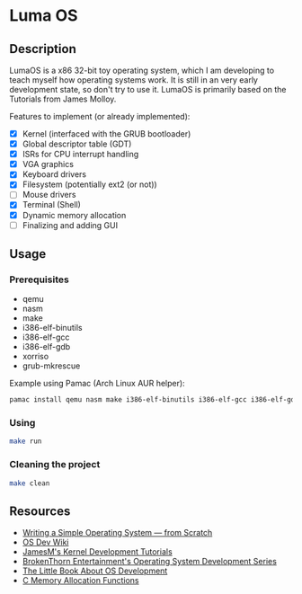 # Luma OS

## Description

LumaOS is a x86 32-bit toy operating system, which I am developing to teach myself how operating systems work.
It is still in an very early development state, so don't try to use it.
LumaOS is primarily based on the Tutorials from James Molloy.

Features to implement (or already implemented):

- [x] Kernel (interfaced with the GRUB bootloader)
- [x] Global descriptor table (GDT)
- [x] ISRs for CPU interrupt handling
- [x] VGA graphics
- [x] Keyboard drivers
- [x] Filesystem (potentially ext2 (or not))
- [ ] Mouse drivers
- [x] Terminal (Shell)
- [x] Dynamic memory allocation
- [ ] Finalizing and adding GUI

## Usage

### Prerequisites

- qemu
- nasm
- make
- i386-elf-binutils
- i386-elf-gcc
- i386-elf-gdb
- xorriso
- grub-mkrescue

Example using Pamac (Arch Linux AUR helper):

```bash
pamac install qemu nasm make i386-elf-binutils i386-elf-gcc i386-elf-gdb xorriso grub-mkrescue
```

### Using

```bash
make run
```

### Cleaning the project

```bash
make clean
```

## Resources

- [Writing a Simple Operating System — from Scratch](https://www.cs.bham.ac.uk/~exr/lectures/opsys/10_11/lectures/os-dev.pdf)
- [OS Dev Wiki](https://wiki.osdev.org/Meaty_Skeleton)
- [JamesM's Kernel Development Tutorials](https://web.archive.org/web/20160412174753/http://www.jamesmolloy.co.uk/tutorial_html/index.html)
- [BrokenThorn Entertainment's Operating System Development Series](http://www.brokenthorn.com/Resources/OSDevIndex.html)
- [The Little Book About OS Development](https://littleosbook.github.io/)
- [C Memory Allocation Functions](http://www.sunshine2k.de/articles/coding/cmemalloc/cmemory.html)

